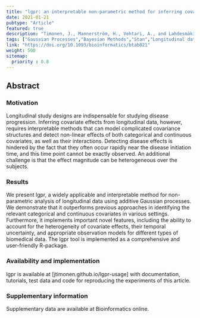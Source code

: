 ```yaml
---
title: "lgpr: an interpretable non-parametric method for inferring covariate effects from longitudinal data"
date: 2021-01-21
pubtype: "Article"
featured: true
description: "Timonen, J., Mannerström, H., Vehtari, A., and Lahdesmäki, H. Bioinformatics (2021)."
tags: ["Gaussian Processes","Bayesian Methods","Stan","Longitudinal data", "Bioinformatics"]
link: "https://doi.org/10.1093/bioinformatics/btab021"
weight: 500
sitemap:
  priority : 0.8
---
```


## Abstract
### Motivation
Longitudinal study designs are indispensable for studying disease progression. Inferring covariate effects from longitudinal data, however, requires interpretable methods that can model complicated covariance structures and detect non-linear effects of both categorical and continuous covariates, as well as their interactions. Detecting disease effects is hindered by the fact that they often occur rapidly near the disease initiation time, and this time point cannot be exactly observed. An additional challenge is that the effect magnitude can be heterogeneous over the subjects.

### Results
We present lgpr, a widely applicable and interpretable method for non-parametric analysis of longitudinal data using additive Gaussian processes. We demonstrate that it outperforms previous approaches in identifying the relevant categorical and continuous covariates in various settings. Furthermore, it implements important novel features, including the ability to account for the heterogeneity of covariate effects, their temporal uncertainty, and appropriate observation models for different types of biomedical data. The lgpr tool is implemented as a comprehensive and user-friendly R-package.

### Availability and implementation
lgpr is available at [jtimonen.github.io/lgpr-usage] with documentation, tutorials, test data and code for reproducing the experiments of this article.

### Supplementary information
Supplementary data are available at Bioinformatics online.
